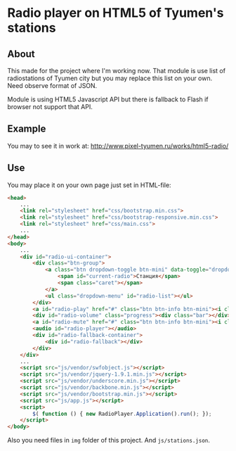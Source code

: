 Radio player on HTML5 of Tyumen's stations
==========================================

About
-----

This made for the project where I'm working now.
That module is use list of radiostations of Tyumen city but you may replace
this list on your own. Need observe format of JSON.

Module is using HTML5 Javascript API but there is fallback to Flash
if browser not support that API.

Example
-------

You may to see it in work at: http://www.pixel-tyumen.ru/works/html5-radio/

Use
---

You may place it on your own page just set in HTML-file:
```html
<head>
    ...
    <link rel="stylesheet" href="css/bootstrap.min.css">
    <link rel="stylesheet" href="css/bootstrap-responsive.min.css">
    <link rel="stylesheet" href="css/main.css">
    ...
</head>
<body>
    ...
    <div id="radio-ui-container">
        <div class="btn-group">
            <a class="btn dropdown-toggle btn-mini" data-toggle="dropdown" href="#" id="current-radio-container">
                <span id="current-radio">Станция</span>
                <span class="caret"></span>
            </a>
            <ul class="dropdown-menu" id="radio-list"></ul>
        </div>
        <a id="radio-play" href="#" class="btn btn-info btn-mini"><i class="icon-play"></i></a>
        <div id="radio-volume" class="progress"><div class="bar"></div></div>
        <a id="radio-mute" href="#" class="btn btn-info btn-mini"><i class="icon-volume-off"></i></a>
        <audio id="radio-player"></audio>
        <div id="radio-fallback-container">
            <div id="radio-fallback"></div>
        </div>
    </div>
    ...
    <script src="js/vendor/swfobject.js"></script>
    <script src="js/vendor/jquery-1.9.1.min.js"></script>
    <script src="js/vendor/underscore.min.js"></script>
    <script src="js/vendor/backbone.min.js"></script>
    <script src="js/vendor/bootstrap.min.js"></script>
    <script src="js/app.js"></script>
    <script>
        $( function () { new RadioPlayer.Application().run(); });
    </script>
</body>
```

Also you need files in `img` folder of this project. And `js/stations.json`.
